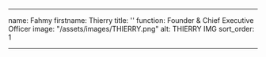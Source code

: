 ---

name: Fahmy
firstname: Thierry
title: ''
function: Founder & Chief Executive Officer
image: "/assets/images/THIERRY.png"
alt: THIERRY IMG
sort_order: 1

---